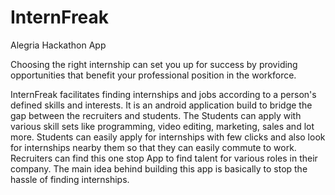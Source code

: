 # InternFreak
Alegria Hackathon App

Choosing the right internship can set you up for success by providing opportunities that benefit your professional position in the workforce. 

InternFreak facilitates finding internships and jobs according to a person's defined skills and interests. 
It is an android application build to bridge the gap between the recruiters and students. The Students can apply with various skill sets like programming, video editing, marketing, sales and lot more. Students can easily apply for internships with few clicks and also look for internships nearby them so that they can easily commute to work. Recruiters can find this one stop App to find talent for various roles in their company.
The main idea behind building this app is basically to stop the hassle of finding internships.



